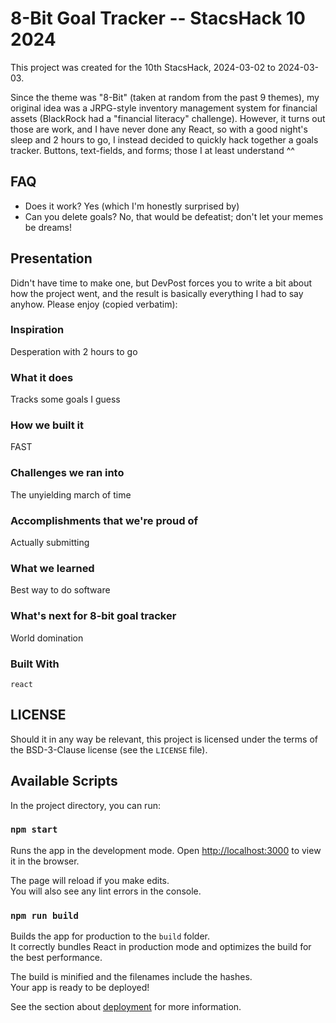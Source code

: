 # 8-Bit Goal Tracker -- StacsHack 10 2024

This project was created for the 10th StacsHack, 2024-03-02 to 2024-03-03.

Since the theme was "8-Bit" (taken at random from the past 9 themes), my
original idea was a JRPG-style inventory management system for financial assets
(BlackRock had a "financial literacy" challenge). However, it turns out those
are work, and I have never done any React, so with a good night's sleep and 2
hours to go, I instead decided to quickly hack together a goals tracker.
Buttons, text-fields, and forms; those I at least understand  ^^


## FAQ

* Does it work? Yes (which I'm honestly surprised by)
* Can you delete goals? No, that would be defeatist; don't let your memes be
    dreams!


## Presentation

Didn't have time to make one, but DevPost forces you to write a bit about how
the project went, and the result is basically everything I had to say anyhow.
Please enjoy (copied verbatim):

### Inspiration

Desperation with 2 hours to go

### What it does

Tracks some goals I guess

### How we built it

FAST

### Challenges we ran into

The unyielding march of time

### Accomplishments that we're proud of

Actually submitting

### What we learned

Best way to do software

### What's next for 8-bit goal tracker

World domination

### Built With

    react


## LICENSE

Should it in any way be relevant, this project is licensed under the terms of
the BSD-3-Clause license (see the `LICENSE` file).


## Available Scripts

In the project directory, you can run:

### `npm start`

Runs the app in the development mode.
Open [http://localhost:3000](http://localhost:3000) to view it in the browser.

The page will reload if you make edits.\
You will also see any lint errors in the console.

### `npm run build`

Builds the app for production to the `build` folder.\
It correctly bundles React in production mode and optimizes the build for the
best performance.

The build is minified and the filenames include the hashes.\
Your app is ready to be deployed!

See the section about [deployment](https://facebook.github.io/create-react-app/docs/deployment) for more information.

